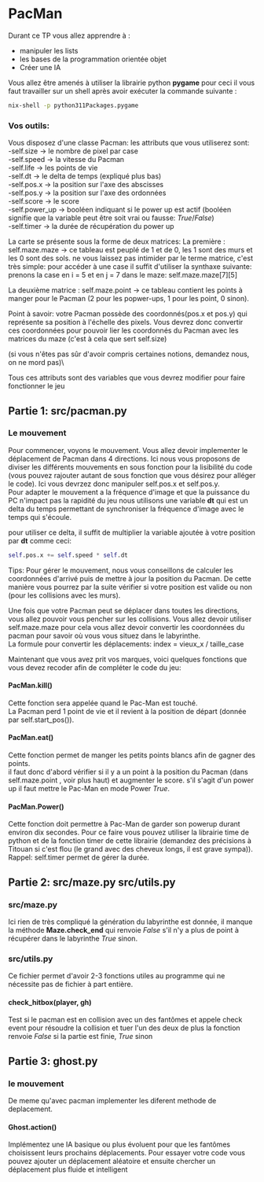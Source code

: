 # PacMan

Durant ce TP vous allez apprendre à :
  - manipuler les lists
 - les bases de la programmation orientée objet
 - Créer une IA

Vous allez être amenés à utiliser la librairie python **pygame** pour ceci il vous faut travailler sur un shell après avoir exécuter la commande suivante :

```sh
nix-shell -p python311Packages.pygame
```

### Vos outils:

Vous disposez d'une classe Pacman:
les attributs que vous utiliserez sont:\
-self.size -> le nombre de pixel par case\
-self.speed -> la vitesse du Pacman\
-self.life -> les points de vie\
-self.dt -> le delta de temps (expliqué plus bas)\
-self.pos.x -> la position sur l'axe des abscisses\
-self.pos.y -> la position sur l'axe des ordonnées\
-self.score -> le score\
-self.power_up -> booléen indiquant si le power up est actif (booléen signifie que la variable peut être soit vrai ou fausse: *True*/*False*)\
-self.timer -> la durée de récupération du power up

La carte se présente sous la forme de deux matrices:
La première : self.maze.maze -> ce tableau est peuplé de 1 et de 0, les 1 sont des murs et les 0 sont des sols.
ne vous laissez pas intimider par le terme matrice, c'est très simple: pour accéder à une case il suffit d'utiliser la synthaxe suivante:\
prenons la case en i = 5 et en j = 7 dans le maze:
self.maze.maze[7][5]

La deuxième matrice : self.maze.point -> ce tableau contient les points à manger pour le Pacman (2 pour les popwer-ups, 1 pour les point, 0 sinon).

Point à savoir: votre Pacman possède des coordonnés(pos.x et pos.y) qui représente sa position à l'échelle des pixels.
Vous devrez donc convertir ces coordonnées pour pouvoir lier les coordonnés du Pacman avec les matrices du maze (c'est à cela que sert self.size)

(si vous n'êtes pas sûr d'avoir compris certaines notions, demandez nous, on ne mord pas)\

Tous ces attributs sont des variables que vous devrez modifier pour faire fonctionner le jeu

## Partie 1: src/pacman.py

### Le mouvement

Pour commencer, voyons le mouvement. Vous allez devoir implementer le déplacement de Pacman dans 4 directions.
Ici nous vous proposons de diviser les différents mouvements en sous fonction pour la lisibilité du code (vous pouvez rajouter autant de sous fonction que vous désirez pour alléger le code). Ici vous devrzez donc manipuler self.pos.x et self.pos.y.\
Pour adapter le mouvement a la fréquence d'image et que la puissance du PC n'impact pas la rapidité du jeu nous utilisons une variable **dt** qui est un delta du temps permettant de synchroniser la fréquence d'image avec le temps qui s'écoule.

pour utiliser ce delta, il suffit de multiplier la variable ajoutée à votre position par **dt** comme ceci:

```py
self.pos.x += self.speed * self.dt
```

Tips: Pour gérer le mouvement, nous vous conseillons de calculer les coordonnées d'arrivé puis de mettre à jour la position du Pacman. De cette manière vous pourrez par la suite vérifier si votre position est valide ou non (pour les collisions avec les murs).

Une fois que votre Pacman peut se déplacer dans toutes les directions, vous allez pouvoir vous pencher sur les collisions. Vous allez devoir utiliser self.maze.maze pour cela vous allez devoir convertir les coordonnées du pacman pour savoir où vous vous situez dans le labyrinthe.\
La formule pour convertir les déplacements: index = vieux_x / taille_case

Maintenant que vous avez prit vos marques, voici quelques fonctions que vous devez recoder afin de compléter le code du jeu:

#### PacMan.kill()
Cette fonction sera appelée quand le Pac-Man est touché.\
La Pacman perd 1 point de vie et il revient à la position de départ (donnée par self.start_pos()).

#### PacMan.eat()
Cette fonction permet de manger les petits points blancs afin de gagner des points.\
il faut donc d'abord vérifier si il y a un point à la position du Pacman (dans self.maze.point , voir plus haut) et augmenter le score.
s'il s'agit d'un power up il faut mettre le Pac-Man en mode Power *True*.

#### PacMan.Power()
Cette fonction doit permettre à Pac-Man de garder son powerup durant environ dix secondes. Pour ce faire vous pouvez utiliser la librairie time de python et de la fonction timer de cette librairie (demandez des précisions à Titouan si c'est flou (le grand avec des cheveux longs, il est grave sympa)). Rappel: self.timer permet de gérer la durée.

## Partie 2: src/maze.py src/utils.py

### src/maze.py
Ici rien de très compliqué la génération du labyrinthe est donnée, il manque la méthode **Maze.check_end** qui renvoie *False* s'il n'y a plus de point à récupérer dans le labyrinthe *True* sinon.

### src/utils.py
Ce fichier permet d'avoir 2-3 fonctions utiles au programme qui ne nécessite pas de fichier à part entière.

#### check_hitbox(player, gh)
Test si le pacman est en collision avec un des fantômes et appele check event pour résoudre la collision et tuer l'un des deux
de plus la fonction renvoie *False* si la partie est finie, *True* sinon

## Partie 3: ghost.py

### le mouvement
De meme qu'avec pacman implementer les diferent methode de deplacement.

#### Ghost.action()
Implémentez une IA basique ou plus évoluent pour que les fantômes choisissent leurs prochains déplacements.
Pour essayer votre code vous pouvez ajouter un déplacement aléatoire et ensuite chercher un déplacement plus fluide et intelligent

